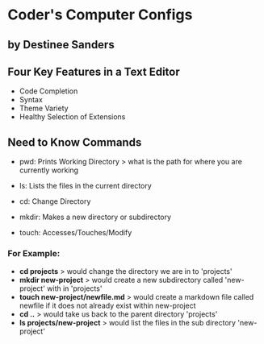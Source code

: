 # Coder's Computer Configs

## by Destinee Sanders

## Four Key Features in a Text Editor

+ Code Completion
+ Syntax
+ Theme Variety
+ Healthy Selection of Extensions

## Need to Know Commands

+ pwd: Prints Working Directory > what is the path for where you are currently working

+ ls: Lists the files in the current directory
+ cd: Change Directory
+ mkdir: Makes a new directory or subdirectory
+ touch: Accesses/Touches/Modify

### For Example:

+ **cd projects** > would change the directory we are in to 'projects'
+ **mkdir new-project** > would create a new subdirectory called 'new-project' with in 'projects'
+ **touch new-project/newfile.md** > would create a markdown file called newfile if it does not already exist within new-project
+ **cd ..** > would take us back to the parent directory 'projects'
+ **ls projects/new-project** > would list the files in the sub directory 'new-project'
